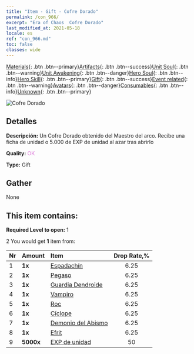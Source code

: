 ```yaml
---
title: "Item - Gift - Cofre Dorado"
permalink: /con_966/
excerpt: "Era of Chaos  Cofre Dorado"
last_modified_at: 2021-05-18
locale: es
ref: "con_966.md"
toc: false
classes: wide
---
```

 [Materials](/ItemsES/){: .btn .btn--primary}[Artifacts](/ItemsES/Artifacts/){: .btn .btn--success}[Unit Soul](/ItemsES/UnitSoul/){: .btn .btn--warning}[Unit Awakening](/ItemsES/UnitAwakening/){: .btn .btn--danger}[Hero Soul](/ItemsES/HeroSoul/){: .btn .btn--info}[Hero Skill](/ItemsES/HeroSkill/){: .btn .btn--primary}[Gift](/ItemsES/Gift/){: .btn .btn--success}[Event related](/ItemsES/Events/){: .btn .btn--warning}[Avatars](/ItemsES/Avatars/){: .btn .btn--danger}[Consumables](/ItemsES/Consumables/){: .btn .btn--info}[Unknown](/ItemsES/Unknown/){: .btn .btn--primary}

 ![Cofre Dorado](/images/t/i_50003.png)

## Detalles
 **Descripción:** Un Cofre Dorado obtenido del Maestro del arco. Recibe una ficha de unidad o 5.000 de EXP de unidad al azar tras abrirlo

 **Quality:** <span style="color: #DA70D6">OK</span>

 **Type:** Gift

## Gather

  None

## This item contains:

 **Required Level to open:** 1

 2 You would get **1** item  from:

  | Nr | Amount |     Item    | Drop Rate,% |
  |:---|:-------|:------------|:---------:|
  | 1 |  **1x** | [Espadachín](/ItemsES/unt_193/) | 6.25 | 
  | 2 |  **1x** | [Pegaso](/ItemsES/unt_202/) | 6.25 | 
  | 3 |  **1x** | [Guardia Dendroide](/ItemsES/unt_203/) | 6.25 | 
  | 4 |  **1x** | [Vampiro](/ItemsES/unt_211/) | 6.25 | 
  | 5 |  **1x** | [Roc](/ItemsES/unt_221/) | 6.25 | 
  | 6 |  **1x** | [Cíclope](/ItemsES/unt_222/) | 6.25 | 
  | 7 |  **1x** | [Demonio del Abismo](/ItemsES/unt_230/) | 6.25 | 
  | 8 |  **1x** | [Efrit](/ItemsES/unt_231/) | 6.25 | 
  | 9 |  **5000x** | [EXP de unidad](/ItemsES/con_902/) | 50 | 

